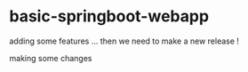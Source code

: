 # basic-springboot-webapp

adding some features ... then we need to make a new release !

making some changes

